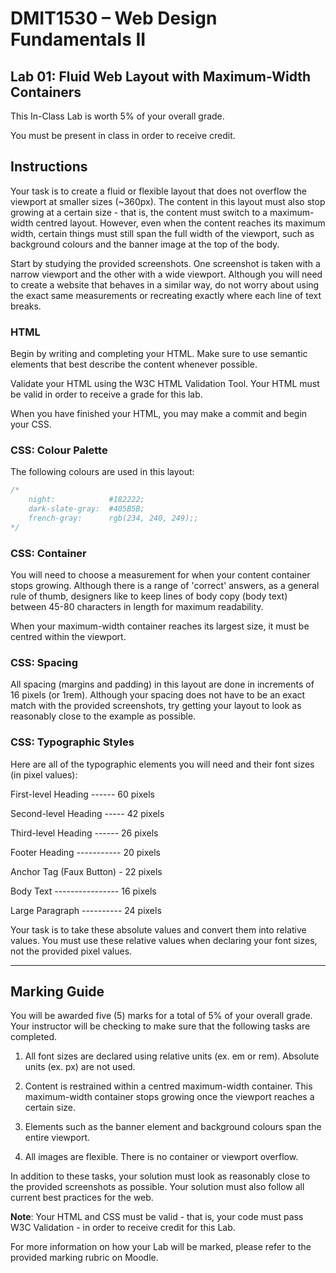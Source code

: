 # DMIT1530 – Web Design Fundamentals II 

## Lab 01: Fluid Web Layout with Maximum-Width Containers

This In-Class Lab is worth 5% of your overall grade.

You must be present in class in order to receive credit. 


## Instructions

Your task is to create a fluid or flexible layout that does not overflow the viewport at smaller sizes (~360px). The content in this layout must also stop growing at a certain size - that is, the content must switch to a maximum-width centred layout. However, even when the content reaches its maximum width, certain things must still span the full width of the viewport, such as background colours and the banner image at the top of the body.

Start by studying the provided screenshots. One screenshot is taken with a narrow viewport and the other with a wide viewport. Although you will need to create a website that behaves in a similar way, do not worry about using the exact same measurements or recreating exactly where each line of text breaks. 


### HTML

Begin by writing and completing your HTML. Make sure to use semantic elements that best describe the content whenever possible. 

Validate your HTML using the W3C HTML Validation Tool. Your HTML must be valid in order to receive a grade for this lab. 

When you have finished your HTML, you may make a commit and begin your CSS.


### CSS: Colour Palette

The following colours are used in this layout:

```CSS
/*
    night:            #182222;
    dark-slate-gray:  #405B5B;
    french-gray:      rgb(234, 240, 249);;
*/
```


### CSS: Container

You will need to choose a measurement for when your content container stops growing. Although there is a range of 'correct' answers, as a general rule of thumb, designers like to keep lines of body copy (body text) between 45-80 characters in length for maximum readability. 

When your maximum-width container reaches its largest size, it must be centred within the viewport. 


### CSS: Spacing

All spacing (margins and padding) in this layout are done in increments of 16 pixels (or 1rem). Although your spacing does not have to be an exact match with the provided screenshots, try getting your layout to look as reasonably close to the example as possible. 


### CSS: Typographic Styles

Here are all of the typographic elements you will need and their font sizes (in pixel values):

First-level Heading ------ 60 pixels

Second-level Heading ----- 42 pixels

Third-level Heading ------ 26 pixels

Footer Heading ----------- 20 pixels

Anchor Tag (Faux Button) - 22 pixels

Body Text ---------------- 16 pixels

Large Paragraph ---------- 24 pixels

Your task is to take these absolute values and convert them into relative values. You must use these relative values when declaring your font sizes, not the provided pixel values. 

---

## Marking Guide

You will be awarded five (5) marks for a total of 5% of your overall grade. Your instructor will be checking to make sure that the following tasks are completed.

1. All font sizes are declared using relative units (ex. em or rem). Absolute units (ex. px) are not used.

2. Content is restrained within a centred maximum-width container. This maximum-width container stops growing once the viewport reaches a certain size.

3. Elements such as the banner element and background colours span the entire viewport.

4. All images are flexible. There is no container or viewport overflow.

In addition to these tasks, your solution must look as reasonably close to the provided screenshots as possible. Your solution must also follow all current best practices for the web. 

**Note**: Your HTML and CSS must be valid - that is, your code must pass W3C Validation - in order to receive credit for this Lab. 

For more information on how your Lab will be marked, please refer to the provided marking rubric on Moodle. 